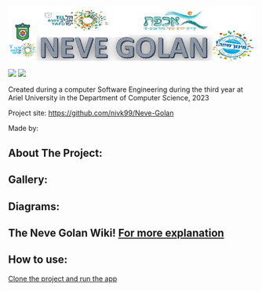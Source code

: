 ![](https://github.com/nivk99/Neve-Golan/blob/main/image/NEVE_GOLAN.png)

![](https://camo.githubusercontent.com/b803cfcca0b874c6116fab9bbc05878b4ab7096770ea51b1a30a7bbc8e2de3f5/68747470733a2f2f7777772e617269656c2e61632e696c2f77702f736974652f77702d636f6e74656e742f75706c6f6164732f73697465732f332f323031382f30372f417269656c5f555f6c6f676f322e6a7067)
![](https://media.tenor.com/1tVY1qsL4l8AAAAC/android-android-os.gif)

Created during a computer Software Engineering during the third year at Ariel University in the Department of Computer Science, 2023

Project site: https://github.com/nivk99/Neve-Golan

Made by: 




## About The Project:


## Gallery:


## Diagrams:


## The Neve Golan Wiki! [For more explanation ](https://github.com/nivk99/Neve-Golan/wiki)


## How to use:

[Clone the project and run the app](https://github.com/nivk99/Neve-Golan.git)


